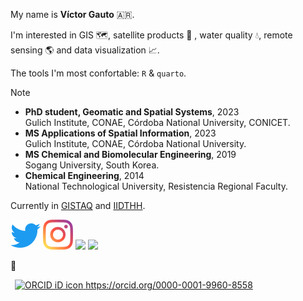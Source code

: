 My name is <b>Víctor Gauto</b> 🇦🇷.

I'm interested in GIS :world_map:, satellite products :satellite:	, water quality :droplet:, remote sensing :earth_americas: and data visualization :chart_with_upwards_trend:.

The tools I'm most confortable: `R` & `quarto`.

> [!NOTE]
> + **PhD student, Geomatic and Spatial Systems**, 2023<br>Gulich Institute, CONAE, Córdoba National University, CONICET.
> + **MS Applications of Spatial Information**, 2023<br>Gulich Institute, CONAE, Córdoba National University.
> + **MS Chemical and Biomolecular Engineering**, 2019<br>Sogang University, South Korea.
> + **Chemical Engineering**, 2014<br>National Technological University, Resistencia Regional Faculty.

Currently in [GISTAQ](https://www.facebook.com/GISTAQ) and [IIDTHH](https://iidthh.conicet.gov.ar/).

[<img src='https://raw.githubusercontent.com/CLorant/readme-social-icons/refs/heads/main/medium/colored/twitter.svg'/>](https://twitter.com/vhgauto)
[<img src='https://raw.githubusercontent.com/CLorant/readme-social-icons/refs/heads/main/medium/colored/instagram.svg'/>](https://www.instagram.com/vhgauto/)
[<img src='https://joinmastodon.org/logos/logo-purple.svg' width=24 />](https://mastodon.social/@vhgauto)
[<img src='https://orcid.org/assets/vectors/orcid.logo.icon.svg' width=24 />](https://orcid.org/0000-0001-9960-8558)

:compass:

<a
id="cy-effective-orcid-url"
class="underline"
 href="https://orcid.org/0000-0001-9960-8558"
 target="orcid.widget"
 rel="me noopener noreferrer"
 style="vertical-align: top">
 <img
    src="https://orcid.org/sites/default/files/images/orcid_16x16.png"
    style="width: 1em; margin-inline-start: 0.5em"
    alt="ORCID iD icon"/>
  https://orcid.org/0000-0001-9960-8558
</a>
